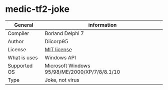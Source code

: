 # medic-tf2-joke
General | information
------- | -----------
Compiler | Borland Delphi 7
Author | Diicorp95
License | [MIT license](https://diicorp95.mit-license.org/)
What is uses | Windows API
Supported OS | Microsoft Windows 95/98/ME/2000/XP/7/8/8.1/10
Type | Joke, not virus
